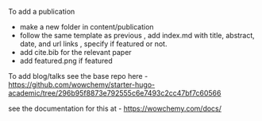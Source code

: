 To add a publication 
- make a new folder in content/publication 
- follow the same template as previous , add index.md with title, abstract, date, and url links , specify if featured or not. 
- add cite.bib for the relevant paper
- add featured.png if featured

To add blog/talks see the base repo here - https://github.com/wowchemy/starter-hugo-academic/tree/296b95f8873e792555c6e7493c2cc47bf7c60566 

see the documentation for this at - https://wowchemy.com/docs/

